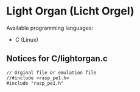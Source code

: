 # Light Organ (Licht Orgel)

Available programming languages:

* C (Linux)

## Notices for C/lightorgan.c

```
// Orginal file or emulation file
//#include <rasp_pe1.h>
#include "rasp_pe1.h"
```
